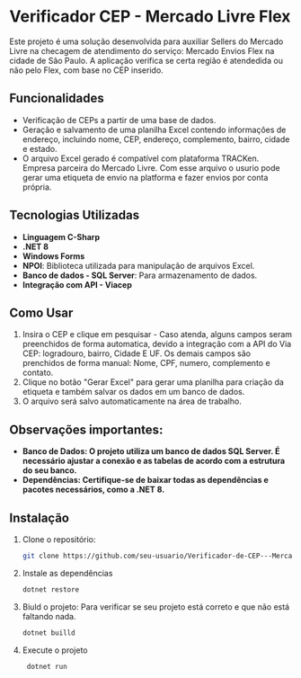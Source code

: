 # Verificador CEP - Mercado Livre Flex
Este projeto é uma solução desenvolvida para auxiliar Sellers do Mercado Livre na checagem de atendimento do serviço: Mercado Envios Flex na cidade de São Paulo.
A aplicação verifica se certa região é atendedida ou não pelo Flex, com base no CEP inserido.

## Funcionalidades
- Verificação de CEPs a partir de uma base de dados.
- Geração e salvamento de uma planilha Excel contendo informações de endereço, incluindo nome, CEP, endereço, complemento, bairro, cidade e estado.
- O arquivo Excel gerado é compatível com plataforma TRACKen. Empresa parceira do Mercado Livre. Com esse arquivo o usurio pode gerar uma etiqueta de envio na platforma e fazer envios por conta própria.

## Tecnologias Utilizadas
- **Linguagem C-Sharp**
- **.NET 8**
- **Windows Forms**
- **NPOI**: Biblioteca utilizada para manipulação de arquivos Excel.
- **Banco de dados - SQL Server**: Para armazenamento de dados.
- **Integração com API - Viacep**
  
## Como Usar
1. Insira o CEP e clique em pesquisar - Caso atenda, alguns campos seram preenchidos de forma automatica, devido a integração com a API do Via CEP: logradouro, bairro, Cidade E UF. 
Os demais campos são prenchidos de forma manual: Nome, CPF, numero, complemento e contato.
3. Clique no botão "Gerar Excel" para gerar uma planilha para criação da etiqueta e também salvar os dados em um banco de dados.
4. O arquivo será salvo automaticamente na área de trabalho.

## Observações importantes:
- **Banco de Dados: O projeto utiliza um banco de dados SQL Server. É necessário ajustar a conexão e as tabelas de acordo com a estrutura do seu banco.**
- **Dependências: Certifique-se de baixar todas as dependências e pacotes necessários, como a .NET 8.**

## Instalação
1. Clone o repositório:
   ```bash
   git clone https://github.com/seu-usuario/Verificador-de-CEP---Mercado-Flex-Mercado-Livre.git
2. Instale as dependências
   ```bash
   dotnet restore 
3. Biuld o projeto: Para verificar se seu projeto está correto e que não está faltando nada.
   ```bash
   dotnet builld
4. Execute o projeto
   ```bash
    dotnet run
